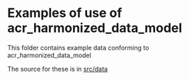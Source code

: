 # Examples of use of acr_harmonized_data_model

This folder contains example data conforming to acr_harmonized_data_model

The source for these is in [src/data](../src/data/examples)
